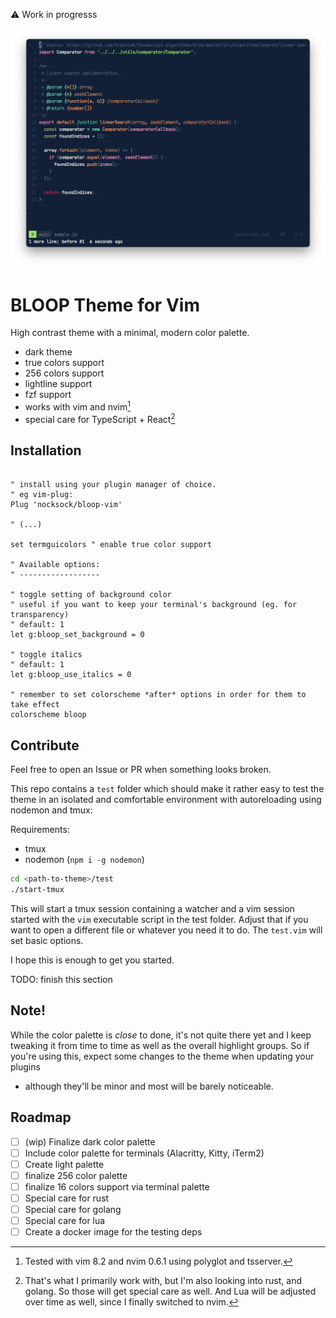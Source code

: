 ⚠️  Work in progresss

<img src="./screen.png" alt="screenshot of vim showing javascript code with the bloop-color theme" />

# BLOOP Theme for Vim

High contrast theme with a minimal, modern color palette.

- dark theme
- true colors support
- 256 colors support
- lightline support
- fzf support
- works with vim and nvim[^1]
- special care for TypeScript + React[^2]

## Installation

```vim

" install using your plugin manager of choice.
" eg vim-plug:
Plug 'nocksock/bloop-vim'

" (...)

set termguicolors " enable true color support

" Available options:
" ------------------

" toggle setting of background color
" useful if you want to keep your terminal's background (eg. for transparency)
" default: 1
let g:bloop_set_background = 0

" toggle italics
" default: 1
let g:bloop_use_italics = 0

" remember to set colorscheme *after* options in order for them to take effect
colorscheme bloop
```


## Contribute

Feel free to open an Issue or PR when something looks broken.

This repo contains a `test` folder which should make it rather easy to test the
theme in an isolated and comfortable environment with autoreloading using
nodemon and tmux:

Requirements:
- tmux
- nodemon (`npm i -g nodemon`)

```sh
cd <path-to-theme>/test
./start-tmux
```

This will start a tmux session containing a watcher and a vim session started
with the `vim` executable script in the test folder. Adjust that if you want to
open a different file or whatever you need it to do. The `test.vim` will set
basic options.

I hope this is enough to get you started.

TODO: finish this section


## Note!

While the color palette is _close_ to done, it's not quite there yet and I keep
tweaking it from time to time as well as the overall highlight groups. So if
you're using this, expect some changes to the theme when updating your plugins
- although they'll be minor and most will be barely noticeable.

[^1]: Tested with vim 8.2 and nvim 0.6.1 using polyglot and tsserver.
[^2]: That's what I primarily work with, but I'm also looking into rust, and
golang. So those will get special care as well. And Lua will be adjusted over
time as well, since I finally switched to nvim.


## Roadmap

- [ ] (wip) Finalize dark color palette
- [ ] Include color palette for terminals (Alacritty, Kitty, iTerm2)
- [ ] Create light palette
- [ ] finalize 256 color palette
- [ ] finalize 16 colors support via terminal palette
- [ ] Special care for rust
- [ ] Special care for golang
- [ ] Special care for lua
- [ ] Create a docker image for the testing deps
